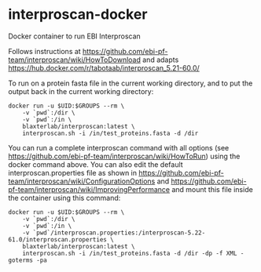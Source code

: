 # interproscan-docker
Docker container to run EBI Interproscan

Follows instructions at https://github.com/ebi-pf-team/interproscan/wiki/HowToDownload and adapts https://hub.docker.com/r/tabotaab/interproscan_5.21-60.0/

To run on a protein fasta file in the current working directory, and to put the output back in the current working directory:

```
docker run -u $UID:$GROUPS --rm \
    -v `pwd`:/dir \
    -v `pwd`:/in \
    blaxterlab/interproscan:latest \
    interproscan.sh -i /in/test_proteins.fasta -d /dir
```

You can run a complete interproscan command with all options (see https://github.com/ebi-pf-team/interproscan/wiki/HowToRun) using the docker command above.
You can also edit the default interproscan.properties file as shown in https://github.com/ebi-pf-team/interproscan/wiki/ConfigurationOptions 
and https://github.com/ebi-pf-team/interproscan/wiki/ImprovingPerformance and mount this file inside the container using this command:

```
docker run -u $UID:$GROUPS --rm \
    -v `pwd`:/dir \
    -v `pwd`:/in \
    -v `pwd`/interproscan.properties:/interproscan-5.22-61.0/interproscan.properties \
    blaxterlab/interproscan:latest \
    interproscan.sh -i /in/test_proteins.fasta -d /dir -dp -f XML -goterms -pa
```
